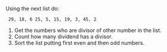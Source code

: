 Using the next list do:

     29, 18, 6 25, 5, 15, 19, 3, 45, 2


1. Get the numbers who are divisor of other number in the list.
2. Count how many  dividend has a divisor.
3. Sort the list putting first even and then odd numbers.
